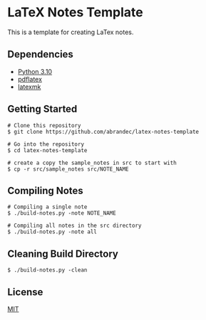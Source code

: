 # LaTeX Notes Template

This is a template for creating LaTex notes.

## Dependencies
- [Python 3.10](https://www.python.org/downloads/release/python-3100/)
- [pdflatex](https://pypi.org/project/pdflatex/)
- [latexmk](https://ctan.org/pkg/latexmk/)

## Getting Started
```
# Clone this repository
$ git clone https://github.com/abrandec/latex-notes-template

# Go into the repository
$ cd latex-notes-template

# create a copy the sample_notes in src to start with
$ cp -r src/sample_notes src/NOTE_NAME
```

## Compiling Notes
```
# Compiling a single note
$ ./build-notes.py -note NOTE_NAME

# Compiling all notes in the src directory
$ ./build-notes.py -note all
```

## Cleaning Build Directory
```
$ ./build-notes.py -clean
```

## License
[MIT](https://github.com/abrandec/web_crawler/blob/main/MIT-LICENSE.txt)
